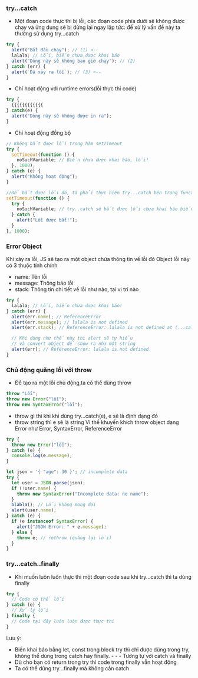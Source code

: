 ### try...catch

- Một đoạn code thực thi bị lỗi, các đoạn code phía dưới sẽ không được chạy và ứng dụng sẽ bị dừng lại ngay lập tức: để xử lý vấn đề này ta thường sử dụng try...catch

```javascript
try {
  alert("Bắt đầu chạy"); // (1) <--
  lalala; // Lỗi, biến chưa được khai báo
  alert("Dòng này sẽ không bao giờ chạy"); // (2)
} catch (err) {
  alert(`Đã xảy ra lỗi`); // (3) <--
}
```

- Chỉ hoạt động với runtime errors(lỗi thực thi code)

```javascript
try {
  {{{{{{{{{{{{
} catch(e) {
  alert("Dòng này sẽ không được in ra");
}
```

- Chỉ hoạt động đồng bộ

```javascript
// Không bắt được lỗi trong hàm setTimeout
try {
  setTimeout(function () {
    noSuchVariable; // Biến chưa được khai báo, lỗi!
  }, 1000);
} catch (e) {
  alert("Không hoạt động");
}

//Để bắt được lỗi đó, ta phải thực hiện try...catch bên trong function của setTimeout
setTimeout(function () {
  try {
    noSuchVariable; // try..catch sẽ bắt được lỗi chưa khai báo biến!
  } catch {
    alert("Lỗi được bắt!");
  }
}, 1000);
```

### Error Object

Khi xảy ra lỗi, JS sẽ tạo ra một object chứa thông tin về lỗi đó Object lỗi này có 3 thuộc tính chính

- name: Tên lỗi
- message: Thông báo lỗi
- stack: Thông tin chi tiết về lỗi như nào, tại vị trí nào

```javascript
try {
  lalala; // Lỗi, biến chưa được khai báo!
} catch (err) {
  alert(err.name); // ReferenceError
  alert(err.message); // lalala is not defined
  alert(err.stack); // ReferenceError: lalala is not defined at (...call stack)

  // Khi dùng như thế này thì alert sẽ tự hiểu
  // và convert object để show ra như một string
  alert(err); // ReferenceError: lalala is not defined
}
```

### Chủ động quăng lỗi với throw

- Để tạo ra một lỗi chủ động,ta có thể dùng throw

```javascript
throw "Lỗi";
throw new Error("lỗi");
throw new SyntaxError("lỗi");
```

- throw gì thì khi khi dùng try...catch(e), e sẽ là định dạng đó
- throw string thì e sẽ là string Vì thế khuyến khích throw object dạng Error như Error, SyntaxError, ReferenceError

```javascript
try {
  throw new Error("lỗi");
} catch (e) {
  console.log(e.message);
}
```

```javascript
let json = '{ "age": 30 }'; // incomplete data
try {
  let user = JSON.parse(json);
  if (!user.name) {
    throw new SyntaxError("Incomplete data: no name");
  }
  blabla(); // Lỗi không mong đợi
  alert(user.name);
} catch (e) {
  if (e instanceof SyntaxError) {
    alert("JSON Error: " + e.message);
  } else {
    throw e; // rethrow (quăng lại lỗi)
  }
}
```

### try...catch..finally

- Khi muốn luôn luôn thực thi một đoạn code sau khi try...catch thì ta dùng finally

```javascript
try {
  // Code có thể lỗi
} catch (e) {
  // Xử lý lỗi
} finally {
  // Code tại đây luôn luôn được thực thi
}
```

Lưu ý:

- Biến khai báo bằng let, const trong block try thì chỉ được dùng trong try, không thể dùng trong catch hay finally. - - - Tương tự với catch và finally
- Dù cho bạn có return trong try thì code trong finally vẫn hoạt động
- Ta có thể dùng try...finally mà không cần catch
